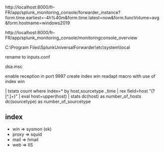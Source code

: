 http://localhost:8000/fr-FR/app/splunk_monitoring_console/forwarder_instance?form.time.earliest=-4h%40m&form.time.latest=now&form.funcVolume=avg&form.hostname=windows2019

http://localhost:8000/fr-FR/app/splunk_monitoring_console/monitoringconsole_overview



C:\Program Files\SplunkUniversalForwarder\etc\system\local


rename to inputs.conf


dsa.msc



enable reception in port 9997
create index win
readapt macro with use of index win

| tstats count where index=* by host,sourcetype _time
| rex field=host "(?<host>[^.]+)" 
| eval host=upper(host) 
| stats dc(host) as number_of_hosts dc(sourcetype) as number_of_sourcetype

## index

- win => sysmon (ok)
- proxy => squid
- mail => hmail
- web => IIS
